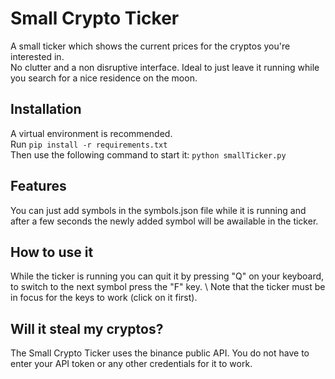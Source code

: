 # Small Crypto Ticker

A small ticker which shows the current prices for the cryptos you're interested in. \
No clutter and a non disruptive interface. Ideal to just leave it running while you search for a nice residence on the moon.

## Installation
A virtual environment is recommended. \
Run ``` pip install -r requirements.txt ``` \
Then use the following command to start it: ``` python smallTicker.py ```


## Features

You can just add symbols in the symbols.json file while it is running and after a few seconds the newly added symbol will be awailable in the ticker.

## How to use it

While the ticker is running you can quit it by pressing "Q" on your keyboard, to switch to the next symbol press the "F" key. \ 
Note that the ticker must be in focus for the keys to work (click on it first).

## Will it steal my cryptos?

The Small Crypto Ticker uses the binance public API. You do not have to enter your API token or any other credentials for it to work.
